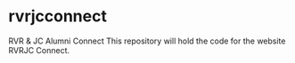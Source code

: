 # rvrjcconnect
RVR &amp; JC Alumni Connect
This repository will hold the code for the website RVRJC Connect.
